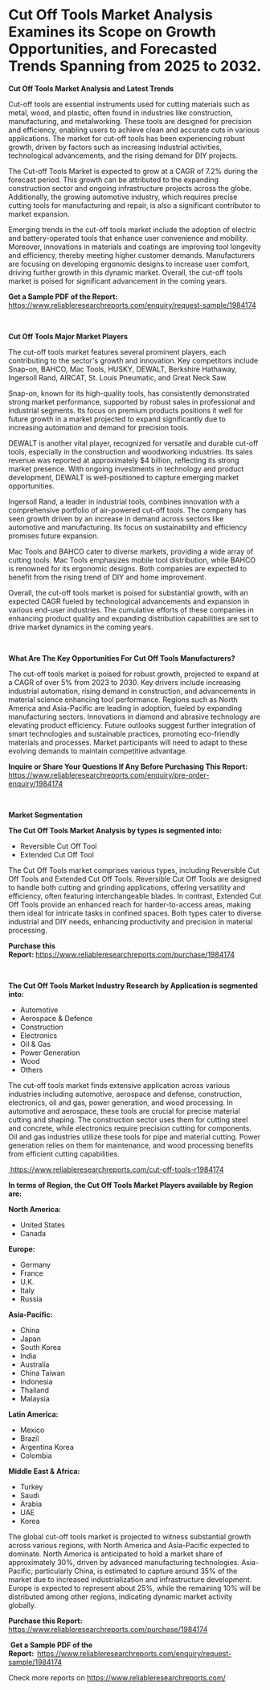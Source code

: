 <p><h1>Cut Off Tools Market Analysis Examines its Scope on Growth Opportunities, and Forecasted Trends Spanning from 2025 to 2032.</h1></p><p><strong>Cut Off Tools Market Analysis and Latest Trends</strong></p>
<p><p>Cut-off tools are essential instruments used for cutting materials such as metal, wood, and plastic, often found in industries like construction, manufacturing, and metalworking. These tools are designed for precision and efficiency, enabling users to achieve clean and accurate cuts in various applications. The market for cut-off tools has been experiencing robust growth, driven by factors such as increasing industrial activities, technological advancements, and the rising demand for DIY projects.</p><p>The Cut-off Tools Market is expected to grow at a CAGR of 7.2% during the forecast period. This growth can be attributed to the expanding construction sector and ongoing infrastructure projects across the globe. Additionally, the growing automotive industry, which requires precise cutting tools for manufacturing and repair, is also a significant contributor to market expansion.</p><p>Emerging trends in the cut-off tools market include the adoption of electric and battery-operated tools that enhance user convenience and mobility. Moreover, innovations in materials and coatings are improving tool longevity and efficiency, thereby meeting higher customer demands. Manufacturers are focusing on developing ergonomic designs to increase user comfort, driving further growth in this dynamic market. Overall, the cut-off tools market is poised for significant advancement in the coming years.</p></p>
<p><strong>Get a Sample PDF of the Report:&nbsp;</strong> <a href="https://www.reliableresearchreports.com/enquiry/request-sample/1984174?utm_campaign=2391&utm_medium=2&utm_source=Github&utm_content=ia&utm_term=17022025&utm_id=cut-off-tools">https://www.reliableresearchreports.com/enquiry/request-sample/1984174</a></p>
<p>&nbsp;</p>
<p><strong>Cut Off Tools Major Market Players</strong></p>
<p><p>The cut-off tools market features several prominent players, each contributing to the sector's growth and innovation. Key competitors include Snap-on, BAHCO, Mac Tools, HUSKY, DEWALT, Berkshire Hathaway, Ingersoll Rand, AIRCAT, St. Louis Pneumatic, and Great Neck Saw. </p><p>Snap-on, known for its high-quality tools, has consistently demonstrated strong market performance, supported by robust sales in professional and industrial segments. Its focus on premium products positions it well for future growth in a market projected to expand significantly due to increasing automation and demand for precision tools.</p><p>DEWALT is another vital player, recognized for versatile and durable cut-off tools, especially in the construction and woodworking industries. Its sales revenue was reported at approximately $4 billion, reflecting its strong market presence. With ongoing investments in technology and product development, DEWALT is well-positioned to capture emerging market opportunities.</p><p>Ingersoll Rand, a leader in industrial tools, combines innovation with a comprehensive portfolio of air-powered cut-off tools. The company has seen growth driven by an increase in demand across sectors like automotive and manufacturing. Its focus on sustainability and efficiency promises future expansion.</p><p>Mac Tools and BAHCO cater to diverse markets, providing a wide array of cutting tools. Mac Tools emphasizes mobile tool distribution, while BAHCO is renowned for its ergonomic designs. Both companies are expected to benefit from the rising trend of DIY and home improvement.</p><p>Overall, the cut-off tools market is poised for substantial growth, with an expected CAGR fueled by technological advancements and expansion in various end-user industries. The cumulative efforts of these companies in enhancing product quality and expanding distribution capabilities are set to drive market dynamics in the coming years.</p></p>
<p>&nbsp;</p>
<p><strong>What Are The Key Opportunities For Cut Off Tools Manufacturers?</strong></p>
<p><p>The cut-off tools market is poised for robust growth, projected to expand at a CAGR of over 5% from 2023 to 2030. Key drivers include increasing industrial automation, rising demand in construction, and advancements in material science enhancing tool performance. Regions such as North America and Asia-Pacific are leading in adoption, fueled by expanding manufacturing sectors. Innovations in diamond and abrasive technology are elevating product efficiency. Future outlooks suggest further integration of smart technologies and sustainable practices, promoting eco-friendly materials and processes. Market participants will need to adapt to these evolving demands to maintain competitive advantage.</p></p>
<p><strong>Inquire or Share Your Questions If Any Before Purchasing This Report:</strong> <a href="https://www.reliableresearchreports.com/enquiry/pre-order-enquiry/1984174?utm_campaign=2391&utm_medium=2&utm_source=Github&utm_content=ia&utm_term=17022025&utm_id=cut-off-tools">https://www.reliableresearchreports.com/enquiry/pre-order-enquiry/1984174</a></p>
<p>&nbsp;</p>
<p><strong>Market Segmentation</strong></p>
<p><strong>The Cut Off Tools Market Analysis by types is segmented into:</strong></p>
<p><ul><li>Reversible Cut Off Tool</li><li>Extended Cut Off Tool</li></ul></p>
<p><p>The Cut Off Tools market comprises various types, including Reversible Cut Off Tools and Extended Cut Off Tools. Reversible Cut Off Tools are designed to handle both cutting and grinding applications, offering versatility and efficiency, often featuring interchangeable blades. In contrast, Extended Cut Off Tools provide an enhanced reach for harder-to-access areas, making them ideal for intricate tasks in confined spaces. Both types cater to diverse industrial and DIY needs, enhancing productivity and precision in material processing.</p></p>
<p><strong>Purchase this Report:&nbsp;</strong><a href="https://www.reliableresearchreports.com/purchase/1984174?utm_campaign=2391&utm_medium=2&utm_source=Github&utm_content=ia&utm_term=17022025&utm_id=cut-off-tools">https://www.reliableresearchreports.com/purchase/1984174</a></p>
<p>&nbsp;</p>
<p><strong>The Cut Off Tools Market Industry Research by Application is segmented into:</strong></p>
<p><ul><li>Automotive</li><li>Aerospace & Defence</li><li>Construction</li><li>Electronics</li><li>Oil & Gas</li><li>Power Generation</li><li>Wood</li><li>Others</li></ul></p>
<p><p>The cut-off tools market finds extensive application across various industries including automotive, aerospace and defense, construction, electronics, oil and gas, power generation, and wood processing. In automotive and aerospace, these tools are crucial for precise material cutting and shaping. The construction sector uses them for cutting steel and concrete, while electronics require precision cutting for components. Oil and gas industries utilize these tools for pipe and material cutting. Power generation relies on them for maintenance, and wood processing benefits from efficient cutting capabilities.</p></p>
<p><a href="https://www.reliableresearchreports.com/cut-off-tools-r1984174?utm_campaign=2391&utm_medium=2&utm_source=Github&utm_content=ia&utm_term=17022025&utm_id=cut-off-tools">&nbsp;https://www.reliableresearchreports.com/cut-off-tools-r1984174</a></p>
<p><strong>In terms of Region, the Cut Off Tools Market Players available by Region are:</strong></p>
<p>
    <p> <strong> North America: </strong>
        <ul>
            <li>United States</li>
            <li>Canada</li>
        </ul>
        </p> 
    <p> <strong> Europe: </strong>
        <ul>
            <li>Germany</li>
            <li>France</li>
            <li>U.K.</li>
            <li>Italy</li>
            <li>Russia</li>
        </ul>
        </p> 
    <p> <strong> Asia-Pacific: </strong>
        <ul>
            <li>China</li>
            <li>Japan</li>
            <li>South Korea</li>
            <li>India</li>
            <li>Australia</li>
            <li>China Taiwan</li>
            <li>Indonesia</li>
            <li>Thailand</li>
            <li>Malaysia</li>
        </ul>
        </p> 
    <p> <strong> Latin America: </strong>
        <ul>
            <li>Mexico</li>
            <li>Brazil</li>
            <li>Argentina Korea</li>
            <li>Colombia</li>
        </ul>
        </p> 
    <p> <strong> Middle East & Africa: </strong>
        <ul>
            <li>Turkey</li>
            <li>Saudi</li>
            <li>Arabia</li>
            <li>UAE</li>
            <li>Korea</li>
        </ul>
    </p>
    </p>
<p><p>The global cut-off tools market is projected to witness substantial growth across various regions, with North America and Asia-Pacific expected to dominate. North America is anticipated to hold a market share of approximately 30%, driven by advanced manufacturing technologies. Asia-Pacific, particularly China, is estimated to capture around 35% of the market due to increased industrialization and infrastructure development. Europe is expected to represent about 25%, while the remaining 10% will be distributed among other regions, indicating dynamic market activity globally.</p></p>
<p><strong>Purchase this Report: </strong><a href="https://www.reliableresearchreports.com/purchase/1984174?utm_campaign=2391&utm_medium=2&utm_source=Github&utm_content=ia&utm_term=17022025&utm_id=cut-off-tools">https://www.reliableresearchreports.com/purchase/1984174</a></p>
<p>&nbsp;<strong>Get a Sample PDF of the Report:&nbsp;&nbsp;</strong><a href="https://www.reliableresearchreports.com/enquiry/request-sample/1984174?utm_campaign=2391&utm_medium=2&utm_source=Github&utm_content=ia&utm_term=17022025&utm_id=cut-off-tools">https://www.reliableresearchreports.com/enquiry/request-sample/1984174</a></p>
<p><strong></strong></p>
<p>Check more reports on <a href="https://www.reliableresearchreports.com/?utm_campaign=2391&utm_medium=2&utm_source=Github&utm_content=ia&utm_term=17022025&utm_id=cut-off-tools">https://www.reliableresearchreports.com/</a></p>